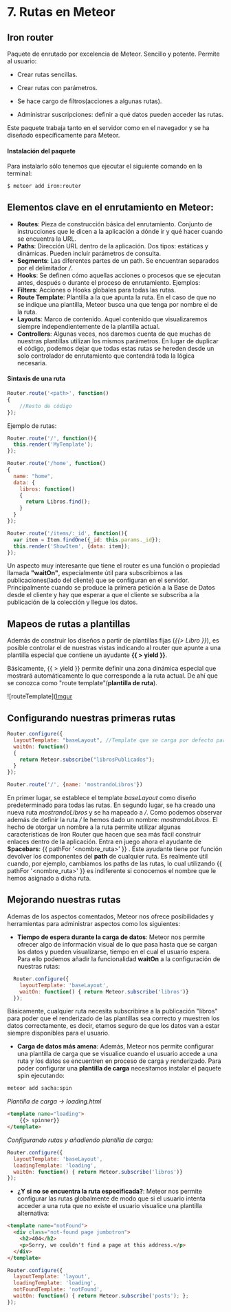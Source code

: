 # 7. Rutas en Meteor

## Iron router

Paquete de enrutado por excelencia de Meteor. Sencillo y potente. Permite al usuario:

- Crear rutas sencillas.

- Crear rutas con parámetros.

- Se hace cargo de filtros(acciones a algunas rutas).

- Administrar suscripciones: definir a qué datos pueden acceder las rutas.

Este paquete trabaja tanto en el servidor como en el navegador y se ha diseñado específicamente para Meteor.

#### Instalación del paquete
Para instalarlo sólo tenemos que ejecutar el siguiente comando en la terminal:

```bash
$ meteor add iron:router
```

## Elementos clave en el enrutamiento en Meteor:
- **Routes**: Pieza de construcción básica del enrutamiento. Conjunto de instrucciones que le dicen a la aplicación a dónde ir y qué hacer cuando se encuentra la URL.
- **Paths**: Dirección URL dentro de la aplicación. Dos tipos: estáticas y dinámicas. Pueden incluir parámetros de consulta.
- **Segments**: Las diferentes partes de un path. Se encuentran separados por el delimitador */*.
- **Hooks**: Se definen cómo aquellas acciones o procesos que se ejecutan antes, después o durante el proceso de enrutamiento. Ejemplos:
- **Filters**: Acciones o Hooks globales para todas las rutas.
- **Route Template**: Plantilla a la que apunta la ruta. En el caso de que no se indique una plantilla, Meteor busca una que tenga por nombre el de la ruta.
- **Layouts**: Marco de contenido. Aquel contenido que visualizaremos siempre independientemente de la plantilla actual.
- **Controllers**: Algunas veces, nos daremos cuenta de que muchas de nuestras plantillas utilizan los mismos parámetros. En lugar de duplicar el código, podemos dejar que todas estas rutas se hereden desde un solo controlador de enrutamiento que contendrá toda la lógica necesaria.


#### Sintaxis de una ruta

```javascript
Router.route('<path>', function()
{
    //Resto de código
});
```

Ejemplo de rutas:

```javascript
Router.route('/', function(){
  this.render('MyTemplate');
});
```

```javascript
Router.route('/home', function()
{
  name: "home",
  data: {
    libros: function()
    {
      return Libros.find();
    }
  }
});
```
```javascript
Router.route('/items/:_id', function(){
  var item = Item.findOne({_id: this.params._id});
  this.render('ShowItem', {data: item});
});
```

Un aspecto muy interesante que tiene el router es una función o propiedad llamada **"waitOn"**, especialmente útil para subscribirnos a las publicaciones(lado del cliente) que se configuran en el servidor. Principalmente cuando se produce la primera petición a la Base de Datos desde el cliente y hay que esperar a que el cliente se subscriba a la publicación de la colección y llegue los datos.

## Mapeos de rutas a plantillas

Además de construir los diseños a partir de plantillas fijas (*\{\{\> Libro \}\}*), es posible controlar el <body> de nuestras vistas indicando al router que apunte a una plantilla especial que contiene un ayudante **\{\{ \> yield \}\}**.

Básicamente, \{\{ \> yield \}\} permite definir una zona dinámica especial que mostrará automáticamente lo que corresponde a la ruta actual. De ahí que se conozca como "route template"(**plantilla de ruta**).

![routeTemplate]([Imgur](http://i.imgur.com/z4jvgqZ.png)

## Configurando nuestras primeras rutas

```javascript
Router.configure({
  layoutTemplate: "baseLayout", //Template que se carga por defecto para todas las "vistas"
  waitOn: function()
  {
    return Meteor.subscribe("librosPublicados");
  }
});

Router.route('/', {name: 'mostrandoLibros'})
```

En primer lugar, se establece el template *baseLayout* como diseño predeterminado para todas las rutas.
En segundo lugar, se ha creado una nueva ruta *mostrandoLibros* y se ha mapeado a */*.
Como podemos observar además de definir la ruta */* le hemos dado un nombre: *mostrandoLibros*. El hecho de otorgar un nombre a la ruta permite utilizar algunas características de Iron Router que hacen que sea más fácil construir enlaces dentro de la aplicación.
Entra en juego ahora el ayudante de **Spacebars**: \{\{ pathFor '<nombre_ruta>' \}\} . Este ayudante tiene por función devolver los componentes del **path** de cualquier ruta. Es realmente útil cuando, por ejemplo, cambiamos los paths de las rutas, lo cual utilizando \{\{ pathFor '<nombre_ruta>' \}\} es indiferente si conocemos el nombre que le hemos asignado a dicha ruta.

## Mejorando nuestras rutas

Ademas de los aspectos comentados, Meteor nos ofrece posibilidades y herramientas para administrar aspectos como los siguientes:

- **Tiempo de espera durante la carga de datos**: Meteor nos permite ofrecer algo de información visual de lo que pasa hasta que se cargan los datos y pueden visualizarse, tiempo en el cual el usuario espera. Para ello podemos añadir la funcionalidad **waitOn** a la configuración de nuestras rutas:

```javascript
  Router.configure({
    layoutTemplate: 'baseLayout',
    waitOn: function() { return Meteor.subscribe('libros')}
  });
```

Básicamente, cualquier ruta necesita subscribirse a la publicación "libros" para poder que el renderizado de las plantillas sea correcto y muestren los datos correctamente, es decir, etamos seguro de que los datos van a estar siempre disponibles para el usuario.

- **Carga de datos más amena**: Además, Meteor nos permite configurar una plantilla de carga que se visualice cuando el usuario accede a una ruta y los datos se encuentren en proceso de carga y renderizado.
Para poder configurar una **plantilla de carga** necesitamos instalar el paquete spin ejecutando:

```bash
meteor add sacha:spin
```

*Plantilla de carga -> loading.html*

```html
<template name="loading">
    {{> spinner}}
</template>
```

*Configurando rutas y añadiendo plantilla de carga:*
```javascript
Router.configure({
  layoutTemplate: 'baseLayout',
  loadingTemplate: 'loading',
  waitOn: function() { return Meteor.subscribe('libros')}
});
```
- **¿Y si no se encuentra la ruta especificada?**: Meteor nos permite configurar las rutas globalmente de modo que si el usuario intenta acceder a una ruta que no existe el usuario visualice una plantilla alternativa:
```html
<template name="notFound">
  <div class="not-found page jumbotron">
    <h2>404</h2>
    <p>Sorry, we couldn't find a page at this address.</p>
  </div>
</template>
```
```javascript
Router.configure({  
  layoutTemplate: 'layout',  
  loadingTemplate: 'loading',  
  notFoundTemplate: 'notFound',  
  waitOn: function() { return Meteor.subscribe('posts'); };
});
```
